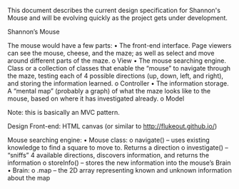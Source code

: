 This document describes the current design specification for Shannon's Mouse and will be evolving quickly as the project gets under development.

Shannon’s Mouse

The mouse would have a few parts:
•	The front-end interface. Page viewers can see the mouse, cheese, and the maze; as well as select and move around different parts of the maze.
o	View
•	The mouse searching engine. Class or a collection of classes that enable the “mouse” to navigate through the maze, testing each of 4 possible directions (up, down, left, and right), and storing the information learned.
o	Controller
•	The information storage. A “mental map” (probably a graph) of what the maze looks like to the mouse, based on where it has investigated already.
o	Model

Note: this is basically an MVC pattern.

Design
Front-end: HTML canvas (or similar to http://flukeout.github.io/)

Mouse searching engine:
•	Mouse class:
o	navigate() – uses existing knowledge to find a square to move to. Returns a direction
o	investigate() – “sniffs” 4 available directions, discovers information, and returns the information
o	storeInfo() – stores the new information into the mouse’s Brain
•	Brain:
o	.map – the 2D array representing known and unknown information about the map
